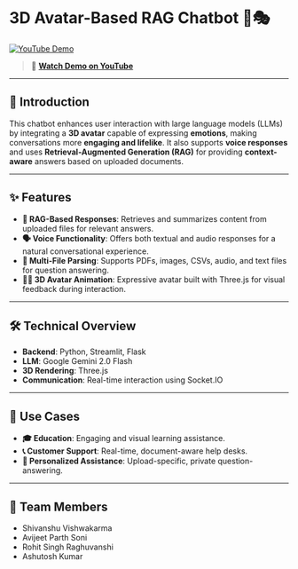 # 3D Avatar-Based RAG Chatbot 🤖🎭

[![YouTube Demo](https://img.youtube.com/vi/RToHXlRwvH8/0.jpg)](https://www.youtube.com/watch?v=RToHXlRwvH8)

> 🔗 **[Watch Demo on YouTube](https://www.youtube.com/watch?v=RToHXlRwvH8)**  
---

## 📌 Introduction

This chatbot enhances user interaction with large language models (LLMs) by integrating a **3D avatar** capable of expressing **emotions**, making conversations more **engaging and lifelike**. It also supports **voice responses** and uses **Retrieval-Augmented Generation (RAG)** for providing **context-aware** answers based on uploaded documents.

---

## ✨ Features

- **🧠 RAG-Based Responses**: Retrieves and summarizes content from uploaded files for relevant answers.
- **🗣️ Voice Functionality**: Offers both textual and audio responses for a natural conversational experience.
- **📄 Multi-File Parsing**: Supports PDFs, images, CSVs, audio, and text files for question answering.
- **🧍‍♂️ 3D Avatar Animation**: Expressive avatar built with Three.js for visual feedback during interaction.

---

## 🛠️ Technical Overview

- **Backend**: Python, Streamlit, Flask  
- **LLM**: Google Gemini 2.0 Flash  
- **3D Rendering**: Three.js  
- **Communication**: Real-time interaction using Socket.IO  

---

## 🎯 Use Cases

- **🎓 Education**: Engaging and visual learning assistance.
- **📞 Customer Support**: Real-time, document-aware help desks.
- **👤 Personalized Assistance**: Upload-specific, private question-answering.

---

## 👥 Team Members

- Shivanshu Vishwakarma  
- Avijeet Parth Soni  
- Rohit Singh Raghuvanshi  
- Ashutosh Kumar
